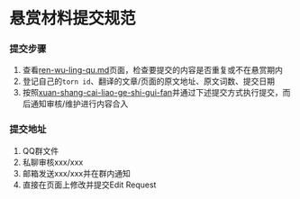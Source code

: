 # 悬赏材料提交规范

### 提交步骤

1. 查看[ren-wu-ling-qu.md](../ren-wu-ling-qu.md "mention")页面，检查要提交的内容是否重复或不在悬赏期内
2. 登记自己的`torn id`、翻译的文章/页面的原文地址、原文词数、提交日期
3. 按照[xuan-shang-cai-liao-ge-shi-gui-fan](xuan-shang-cai-liao-ge-shi-gui-fan/ "mention")并通过下述提交方式执行提交，而后通知审核/维护进行内容合入

### 提交地址

1. QQ群文件
2. 私聊审核xxx/xxx
3. 邮箱发送xxx/xxx并在群内通知
4. 直接在页面上修改并提交Edit Request
